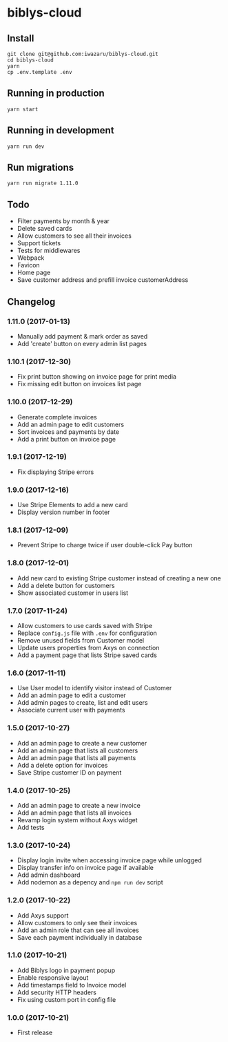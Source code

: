 # biblys-cloud

## Install

    git clone git@github.com:iwazaru/biblys-cloud.git
    cd biblys-cloud
    yarn
    cp .env.template .env

## Running in production

    yarn start

## Running in development

    yarn run dev

## Run migrations

    yarn run migrate 1.11.0

## Todo

* Filter payments by month & year
* Delete saved cards
* Allow customers to see all their invoices
* Support tickets
* Tests for middlewares
* Webpack
* Favicon
* Home page
* Save customer address and prefill invoice customerAddress

## Changelog

### 1.11.0 (2017-01-13)
* Manually add payment & mark order as saved
* Add 'create' button on every admin list pages

### 1.10.1 (2017-12-30)
* Fix print button showing on invoice page for print media
* Fix missing edit button on invoices list page

### 1.10.0 (2017-12-29)
* Generate complete invoices
* Add an admin page to edit customers
* Sort invoices and payments by date
* Add a print button on invoice page

### 1.9.1 (2017-12-19)
* Fix displaying Stripe errors

### 1.9.0 (2017-12-16)
* Use Stripe Elements to add a new card
* Display version number in footer

### 1.8.1 (2017-12-09)
* Prevent Stripe to charge twice if user double-click Pay button

### 1.8.0 (2017-12-01)
* Add new card to existing Stripe customer instead of creating a new one
* Add a delete button for customers
* Show associated customer in users list

### 1.7.0 (2017-11-24)
* Allow customers to use cards saved with Stripe
* Replace `config.js` file with `.env` for configuration
* Remove unused fields from Customer model
* Update users properties from Axys on connection
* Add a payment page that lists Stripe saved cards

### 1.6.0 (2017-11-11)
* Use User model to identify visitor instead of Customer
* Add an admin page to edit a customer
* Add admin pages to create, list and edit users
* Associate current user with payments

### 1.5.0 (2017-10-27)
* Add an admin page to create a new customer
* Add an admin page that lists all customers
* Add an admin page that lists all payments
* Add a delete option for invoices
* Save Stripe customer ID on payment

### 1.4.0 (2017-10-25)
* Add an admin page to create a new invoice
* Add an admin page that lists all invoices
* Revamp login system without Axys widget
* Add tests

### 1.3.0 (2017-10-24)
* Display login invite when accessing invoice page while unlogged
* Display transfer info on invoice page if available
* Add admin dashboard
* Add nodemon as a depency and `npm run dev` script

### 1.2.0 (2017-10-22)
* Add Axys support
* Allow customers to only see their invoices
* Add an admin role that can see all invoices
* Save each payment individually in database

### 1.1.0 (2017-10-21)
* Add Biblys logo in payment popup
* Enable responsive layout
* Add timestamps field to Invoice model
* Add security HTTP headers
* Fix using custom port in config file

### 1.0.0 (2017-10-21)
* First release
